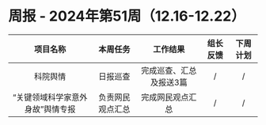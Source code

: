 
# 周报 - 2024年第51周（12.16-12.22）


|  项目名称  | 本周任务 | 工作结果 | 组长反馈 |  下周计划| 
|:----------:|:--------:|:--------:|:--------:|:--------:|
| 科院舆情  | 日报巡查 |完成巡查、汇总及报送3篇 |   /   |     / |
| “关键领域科学家意外身故”舆情专报    | 负责网民观点汇总 |完成网民观点汇总|   /   |     / |
